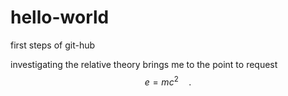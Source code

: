 # hello-world
first steps of git-hub

investigating the relative theory brings me to the point to request 
$$ e =mc^2 \quad . $$
